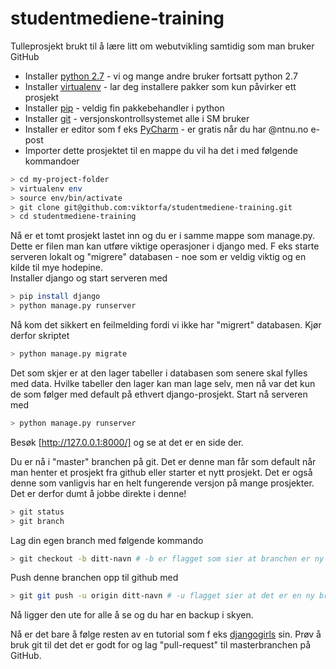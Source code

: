 # studentmediene-training
Tulleprosjekt brukt til å lære litt om webutvikling samtidig som man bruker GitHub

- Installer [python 2.7] - vi og mange andre bruker fortsatt python 2.7
- Installer [virtualenv] - lar deg installere pakker som kun påvirker ett prosjekt
- Installer [pip] - veldig fin pakkebehandler i python
- Installer [git] - versjonskontrollsystemet alle i SM bruker
- Installer er editor som f eks [PyCharm] - er gratis når du har @ntnu.no e-post
- Importer dette prosjektet til en mappe du vil ha det i med følgende kommandoer
```sh
> cd my-project-folder  
> virtualenv env  
> source env/bin/activate  
> git clone git@github.com:viktorfa/studentmediene-training.git  
> cd studentmediene-training  
```
Nå er et tomt prosjekt lastet inn og du er i samme mappe som manage.py. Dette er filen man kan utføre viktige operasjoner i django med. F eks starte serveren lokalt og "migrere" databasen - noe som er veldig viktig og en kilde til mye hodepine.  
Installer django og start serveren med  
```sh
> pip install django
> python manage.py runserver  
```
Nå kom det sikkert en feilmelding fordi vi ikke har "migrert" databasen. Kjør derfor skriptet  
```sh
> python manage.py migrate  
```
Det som skjer er at den lager tabeller i databasen som senere skal fylles med data. Hvilke tabeller den lager kan man lage selv, men nå var det kun de som følger med default på ethvert django-prosjekt.  Start nå serveren med  
```sh
> python manage.py runserver  
```
Besøk [http://127.0.0.1:8000/] og se at det er en side der.


Du er nå i "master" branchen på git. Det er denne man får som default når man henter et prosjekt fra github eller starter et nytt prosjekt. Det er også denne som vanligvis har en helt fungerende versjon på mange prosjekter. Det er derfor dumt å jobbe direkte i denne!
```sh
> git status
> git branch
```
Lag din egen branch med følgende kommando  
```sh
> git checkout -b ditt-navn # -b er flagget som sier at branchen er ny
```
Push denne branchen opp til github med  
```sh
> git git push -u origin ditt-navn # -u flagget sier at det er en ny branch på GitHub
```
Nå ligger den ute for alle å se og du har en backup i skyen.

Nå er det bare å følge resten av en tutorial som f eks [djangogirls] sin. Prøv å bruk git til det det er godt for og lag "pull-request" til masterbranchen på GitHub.


[PyCharm]: <https://www.jetbrains.com/pycharm/>
[python 2.7]: <https://www.python.org/downloads/>
[virtualenv]: <https://virtualenv.readthedocs.org/en/latest/installation.html>
[pip]: <https://pip.pypa.io/en/stable/installing/>
[PyCharm]: <https://www.jetbrains.com/pycharm/>
[git]: <https://git-scm.com/book/en/v2/Getting-Started-Installing-Git>
[http://127.0.0.1:8000/]: <http://127.0.0.1:8000/>
[djangogirls]: <http://tutorial.djangogirls.org/en/>

